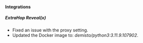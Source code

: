 
#### Integrations

##### ExtraHop Reveal(x)

- Fixed an issue with the proxy setting.
- Updated the Docker image to: *demisto/python3:3.11.9.107902*.
